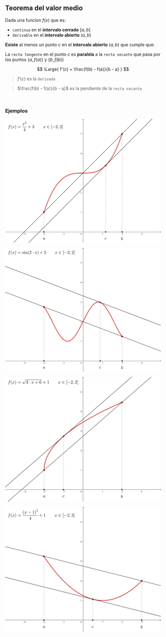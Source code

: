 ## Teorema del valor medio

Dada una funcion $f(x)$ que es:

- `continua` en el **intervalo cerrado** $[a, b]$
- `derivable` en el **intervalo abierto** $(a, b)$

**Existe** al menos un punto $c$ en el **intervalo abierto** $(a, b)$ que cumple que:

La `recta tangente` en el punto $c$ es **paralela** a la `recta secante` que pasa por los puntos $\{a, f(a)\}$ y $\{b, f(b)\}$ 


$$
    \Large{
        f'(c) = \frac{f(b) - f(a)}{b - a}
    }
$$

> $f'(c)$ es la `derivada`

> $\frac{f(b) - f(a)}{b - a}$ es la pendiente de la `recta secante`


<br>

### Ejemplos

![alt](./teorema-del-valor-medio-1.svg)

![alt](./teorema-del-valor-medio-2.svg)

![alt](./teorema-del-valor-medio-3.svg)

![alt](./teorema-del-valor-medio-4.svg)